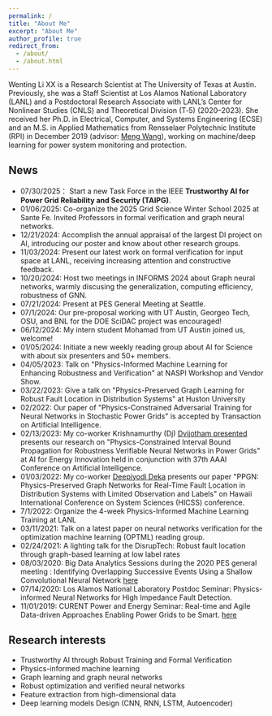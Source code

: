 ```yaml
---
permalink: /
title: "About Me"
excerpt: "About Me"
author_profile: true
redirect_from: 
  - /about/
  - /about.html
---
```

Wenting Li XX is a Research Scientist at The University of Texas at Austin. Previously, she was a Staff Scientist at Los Alamos National Laboratory (LANL) and a Postdoctoral Research Associate with LANL’s Center for Nonlinear Studies (CNLS) and Theoretical Division (T‑5) (2020–2023). She received her Ph.D. in Electrical, Computer, and Systems Engineering (ECSE) and an M.S. in Applied Mathematics from Rensselaer Polytechnic Institute (RPI) in December 2019 (advisor: [Meng Wang](https://ecse.rpi.edu/~wang/)), working on machine/deep learning for power system monitoring and protection. 
 
## News
* 07/30/2025： Start a new Task Force in the IEEE **Trustworthy AI for Power Grid Reliability and Security (TAIPG)**.
* 01/06/2025: Co-organize the 2025 Grid Science Winter School 2025 at Sante Fe. Invited Professors in formal verification and graph neural networks.
* 12/21/2024: Accomplish the annual appraisal of the largest DI project on AI, introducing our poster and know about other research groups.
* 11/03/2024: Present our latest work on formal verification for input space at LANL, receiving increasing attention and constructive feedback.
* 10/20/2024: Host two meetings in INFORMS 2024 about Graph neural networks, warmly discusing the generalization, computing efficiency, robustness of GNN.
* 07/21/2024: Present at PES General Meeting at Seattle.
* 07/1/2024: Our pre-proposal working with UT Austin, Georgeo Tech, OSU, and BNL for the DOE SciDAC project was encouraged!
* 06/12/2024: My intern student Mohamad from UT Austin joined us, welcome!
* 01/05/2024: Initiate a new weekly reading group about AI for Science with about six presenters and 50+ members.
* 04/05/2023: Talk on "Physics-Informed Machine Learning for Enhancing Robustness and Verification" at NASPI Workshop and Vendor Show.
* 03/22/2023: Give a talk on "Physics-Preserved Graph Learning for Robust
Fault Location in Distribution Systems" at Huston University
* 02/2022: Our paper of "Physics-Constrained Adversarial Training for Neural Networks in Stochastic Power Grids" is accepted by Transaction on Artificial Intelligence.
* 02/13/2023: My co-worker Krishnamurthy (Dj) [Dvijotham presented](https://dj-research.netlify.app/) presents our research on "Physics-Constrained Interval Bound Propagation for Robustness Verifiable  Neural Networks in Power Grids" at AI for Energy Innovation
held in conjunction with 37th AAAI Conference on Artificial Intelligence.
* 01/03/2022: My co-worker [Deepjyodi Deka](https://www.linkedin.com/in/deepjyoti-deka-8a44388) presents our paper "PPGN: Physics-Preserved Graph Networks for Real-Time Fault Location in Distribution Systems with Limited Observation and Labels" on Hawaii International Conference on System Sciences (HICSS) conference. 
* 7/1/2022: Organize the 4-week Physics-Informed Machine Learning Training at LANL 
* 03/11/2021: Talk on a latest paper on neural networks verification for the optimization machine learning (OPTML) reading group.
* 02/24/2021: A lighting talk for the DisrupTech: Robust fault location through graph-based learning at low label rates
* 08/03/2020: Big Data Analytics Sessions during the 2020 PES general meeting : Identifying Overlapping Successive Events Using a Shallow Convolutional Neural Network  [here](https://pes-gm.org/2020/)
* 07/14/2020: Los Alamos National Laboratory Postdoc Seminar: Physics-informed Neural Networks for High Impedance Fault Detection.
* 11/01/2019: CURENT Power and Energy Seminar: Real-time and Agile Data-driven Approaches Enabling Power Grids to be Smart. [here](https://curent.utk.edu/news/press-releases/wenting-li-rpi-give-curent-power-and-energy-seminar-fri-nov-1/)

## Research interests 
* Trustworthy AI through Robust Training and Formal Verification
* Physics-informed machine learning
* Graph learning and graph neural networks
* Robust optimization and verified neural networks
* Feature extraction from high-dimensional data  
* Deep learning models Design (CNN, RNN, LSTM, Autoencoder)  

